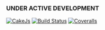 ### UNDER ACTIVE DEVELOPMENT

[![CakeJs](https://raw.githubusercontent.com/linuxenko/cakejs/master/contrib/cakejs.png)](https://github.com/linuxenko/cakejs)
[![Build Status](https://img.shields.io/travis/linuxenko/cakejs.svg?style=flat-square&branch=develop)]() [![Coveralls](https://img.shields.io/coveralls/linuxenko/cakejs/develop.svg?style=flat-square)]()


